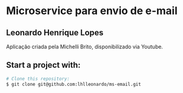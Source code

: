 <h1>Microservice para envio de e-mail</h1>

<h2>Leonardo Henrique Lopes</h2>

<p>Aplicação criada pela Michelli Brito, disponibilizado via Youtube.</p>

<h2>Start a project with:</h2>

```bash
# Clone this repository:
$ git clone git@github.com:lhlleonardo/ms-email.git
```
